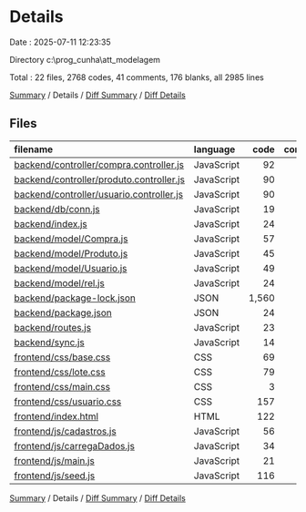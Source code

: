 # Details

Date : 2025-07-11 12:23:35

Directory c:\\prog_cunha\\att_modelagem

Total : 22 files,  2768 codes, 41 comments, 176 blanks, all 2985 lines

[Summary](results.md) / Details / [Diff Summary](diff.md) / [Diff Details](diff-details.md)

## Files
| filename | language | code | comment | blank | total |
| :--- | :--- | ---: | ---: | ---: | ---: |
| [backend/controller/compra.controller.js](/backend/controller/compra.controller.js) | JavaScript | 92 | 3 | 13 | 108 |
| [backend/controller/produto.controller.js](/backend/controller/produto.controller.js) | JavaScript | 90 | 5 | 12 | 107 |
| [backend/controller/usuario.controller.js](/backend/controller/usuario.controller.js) | JavaScript | 90 | 5 | 12 | 107 |
| [backend/db/conn.js](/backend/db/conn.js) | JavaScript | 19 | 0 | 3 | 22 |
| [backend/index.js](/backend/index.js) | JavaScript | 24 | 0 | 7 | 31 |
| [backend/model/Compra.js](/backend/model/Compra.js) | JavaScript | 57 | 0 | 3 | 60 |
| [backend/model/Produto.js](/backend/model/Produto.js) | JavaScript | 45 | 0 | 3 | 48 |
| [backend/model/Usuario.js](/backend/model/Usuario.js) | JavaScript | 49 | 0 | 3 | 52 |
| [backend/model/rel.js](/backend/model/rel.js) | JavaScript | 24 | 0 | 6 | 30 |
| [backend/package-lock.json](/backend/package-lock.json) | JSON | 1,560 | 0 | 1 | 1,561 |
| [backend/package.json](/backend/package.json) | JSON | 24 | 0 | 1 | 25 |
| [backend/routes.js](/backend/routes.js) | JavaScript | 23 | 5 | 6 | 34 |
| [backend/sync.js](/backend/sync.js) | JavaScript | 14 | 0 | 3 | 17 |
| [frontend/css/base.css](/frontend/css/base.css) | CSS | 69 | 0 | 17 | 86 |
| [frontend/css/lote.css](/frontend/css/lote.css) | CSS | 79 | 1 | 11 | 91 |
| [frontend/css/main.css](/frontend/css/main.css) | CSS | 3 | 2 | 3 | 8 |
| [frontend/css/usuario.css](/frontend/css/usuario.css) | CSS | 157 | 13 | 27 | 197 |
| [frontend/index.html](/frontend/index.html) | HTML | 122 | 2 | 8 | 132 |
| [frontend/js/cadastros.js](/frontend/js/cadastros.js) | JavaScript | 56 | 4 | 14 | 74 |
| [frontend/js/carregaDados.js](/frontend/js/carregaDados.js) | JavaScript | 34 | 0 | 4 | 38 |
| [frontend/js/main.js](/frontend/js/main.js) | JavaScript | 21 | 0 | 3 | 24 |
| [frontend/js/seed.js](/frontend/js/seed.js) | JavaScript | 116 | 1 | 16 | 133 |

[Summary](results.md) / Details / [Diff Summary](diff.md) / [Diff Details](diff-details.md)